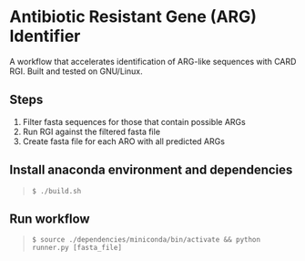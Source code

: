 # Antibiotic Resistant Gene (ARG) Identifier
A workflow that accelerates identification of ARG-like sequences with CARD RGI.
Built and tested on GNU/Linux.

## Steps
1. Filter fasta sequences for those that contain possible ARGs
2. Run RGI against the filtered fasta file
3. Create fasta file for each ARO with all predicted ARGs

## Install anaconda environment and dependencies
> `$ ./build.sh`


## Run workflow
> `$ source ./dependencies/miniconda/bin/activate && python runner.py [fasta_file]`
